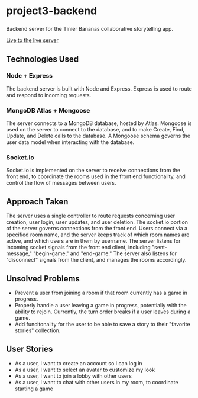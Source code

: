 # project3-backend

###

Backend server for the Tinier Bananas collaborative storytelling app.

[Live to the live server](http://thawing-scrubland-60943.herokuapp.com/)

## Technologies Used

### Node + Express

The backend server is built with Node and Express. Express is used to route and respond to incoming requests.

### MongoDB Atlas + Mongoose

The server connects to a MongoDB database, hosted by Atlas. Mongoose is used on the server to connect to the database, and to make Create, Find, Update, and Delete calls to the database. A Mongoose schema governs the user data model when interacting with the database.

### Socket.io

Socket.io is implemented on the server to receive connections from the front end, to coordinate the rooms used in the front end functionality, and control the flow of messages between users.

###

## Approach Taken

The server uses a single controller to route requests concerning user creation, user login, user updates, and user deletion. The socket.io portion of the server governs connections from the front end. Users connect via a specified room name, and the server keeps track of which room names are active, and which users are in them by username. The server listens for incoming socket signals from the front end client, including "sent-message," "begin-game," and "end-game." The server also listens for "disconnect" signals from the client, and manages the rooms accordingly.

###

## Unsolved Problems

- Prevent a user from joining a room if that room currently has a game in progress.
- Properly handle a user leaving a game in progress, potentially with the ability to rejoin. Currently, the turn order breaks if a user leaves during a game.
- Add funcitonality for the user to be able to save a story to their "favorite stories" collection.

###

## User Stories

- As a user, I want to create an account so I can log in
- As a user, I want to select an avatar to customize my look
- As a user, I want to join a lobby with other users
- As a user, I want to chat with other users in my room, to coordinate starting a game

